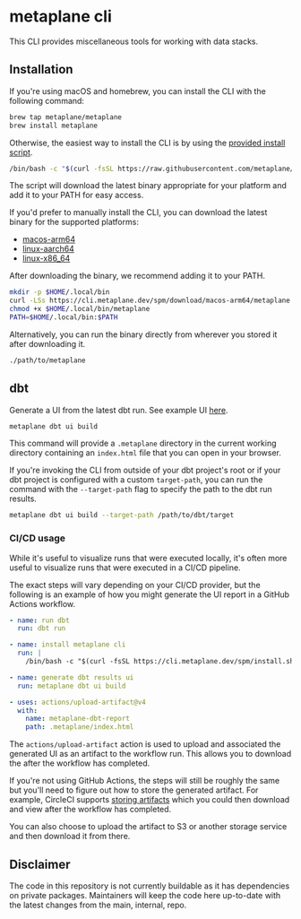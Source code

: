 # metaplane cli

This CLI provides miscellaneous tools for working with data stacks.

## Installation

If you're using macOS and homebrew, you can install the CLI with the following command:

```sh
brew tap metaplane/metaplane
brew install metaplane
```

Otherwise, the easiest way to install the CLI is by using the [provided install script](./bin/install.sh).

```sh
/bin/bash -c "$(curl -fsSL https://raw.githubusercontent.com/metaplane/cli/refs/heads/main/bin/install.sh)"
```

The script will download the latest binary appropriate for your platform and add it to your PATH for easy access.

If you'd prefer to manually install the CLI, you can download the latest binary for the supported platforms:

- [macos-arm64](https://cli.metaplane.dev/spm/download/macos-arm64/metaplane)
- [linux-aarch64](https://cli.metaplane.dev/spm/download/linux-aarch64/metaplane)
- [linux-x86_64](https://cli.metaplane.dev/spm/download/linux-x86_64/metaplane)

After downloading the binary, we recommend adding it to your PATH.

```sh
mkdir -p $HOME/.local/bin
curl -LSs https://cli.metaplane.dev/spm/download/macos-arm64/metaplane -o $HOME/.local/bin/metaplane
chmod +x $HOME/.local/bin/metaplane
PATH=$HOME/.local/bin:$PATH
```

Alternatively, you can run the binary directly from wherever you stored it after downloading it.

```sh
./path/to/metaplane
```

## dbt

Generate a UI from the latest dbt run. See example UI [here](https://dbt-explorer.metaplane.dev).

```sh
metaplane dbt ui build
```

This command will provide a `.metaplane` directory in the current working directory containing an `index.html` file that you can open in your browser.

If you're invoking the CLI from outside of your dbt project's root or if your dbt project is configured with a custom `target-path`, you can run the command with the `--target-path` flag to specify the path to the dbt run results.

```sh
metaplane dbt ui build --target-path /path/to/dbt/target
```

### CI/CD usage

While it's useful to visualize runs that were executed locally, it's often more useful to visualize runs that were executed in a CI/CD pipeline.

The exact steps will vary depending on your CI/CD provider, but the following is an example of how you might generate the UI report in a GitHub Actions workflow.

```yaml
- name: run dbt
  run: dbt run

- name: install metaplane cli
  run: |
    /bin/bash -c "$(curl -fsSL https://cli.metaplane.dev/spm/install.sh)"

- name: generate dbt results ui
  run: metaplane dbt ui build

- uses: actions/upload-artifact@v4
  with:
    name: metaplane-dbt-report
    path: .metaplane/index.html
```

The `actions/upload-artifact` action is used to upload and associated the generated UI as an artifact to the workflow run. This allows you to download the after the workflow has completed.

If you're not using GitHub Actions, the steps will still be roughly the same but you'll need to figure out how to store the generated artifact. For example, CircleCI supports [storing artifacts](https://circleci.com/docs/artifacts/) which you could then download and view after the workflow has completed.

You can also choose to upload the artifact to S3 or another storage service and then download it from there.

## Disclaimer

The code in this repository is not currently buildable as it has dependencies on private packages. Maintainers will keep the code here up-to-date with the latest changes from the main, internal, repo.
